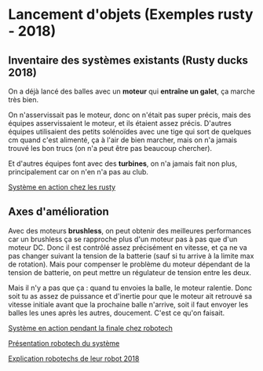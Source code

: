 # Lancement d'objets (Exemples rusty - 2018)

## Inventaire des systèmes existants (Rusty ducks 2018)

On a déjà lancé des balles avec un **moteur** qui **entraîne un galet**, ça marche très bien.

On n'asservissait pas le moteur, donc on n'était pas super précis, mais des équipes asservissaient le moteur, et ils étaient assez précis.
D'autres équipes utilisaient des petits solénoïdes avec une tige qui sort de quelques cm quand c'est alimenté, ça à l'air de bien marcher, mais on n'a jamais trouvé les bon trucs (on n'a peut être pas beaucoup chercher).

Et d'autres équipes font avec des **turbines**, on n'a jamais fait non plus, principalement car on n'en n'a pas au club.

[Système en action chez les rusty](https://www.youtube.com/watch?v=qMOzlV9TB9M&t=3564s)

## Axes d'amélioration

Avec des moteurs **brushless**, on peut obtenir des meilleures performances car un brushless ça se rapproche plus d'un moteur pas à pas que d'un moteur DC. Donc il est contrôlé assez précisément en vitesse, et ça ne va pas changer suivant la tension de la batterie (sauf si tu arrive à la limite max de rotation). Mais pour compenser le problème du moteur dépendant de la tension de batterie, on peut mettre un régulateur de tension entre les deux. 

Mais il n'y a pas que ça : quand tu envoies la balle, le moteur ralentie. Donc soit tu as assez de puissance et d'inertie pour que le moteur ait retrouvé sa vitesse initiale avant que la prochaine balle n'arrive, soit il faut envoyer les balles les unes après les autres, doucement. C'est ce qu'on faisait.

[Système en action pendant la finale chez robotech](https://youtu.be/qMOzlV9TB9M?t=9950)

[Présentation robotech du système](https://www.youtube.com/watch?v=AtQNcGx7NgY)

[Explication robotechs de leur robot 2018](https://www.planete-sciences.org/forums/viewtopic.php?f=5&t=18380)